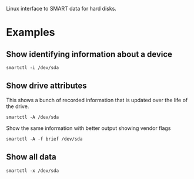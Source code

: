 Linux interface to SMART data for hard disks.

# Examples
## Show identifying information about a device

```
smartctl -i /dev/sda
```

## Show drive attributes

This shows a bunch of recorded information that is updated over the life of the drive.

```
smartctl -A /dev/sda
```

Show the same information with better output showing vendor flags

```
smartctl -A -f brief /dev/sda
```

## Show all data

```
smartctl -x /dev/sda
```
